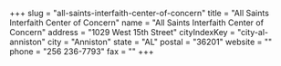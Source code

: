 +++
slug = "all-saints-interfaith-center-of-concern"
title = "All Saints Interfaith Center of Concern"
name = "All Saints Interfaith Center of Concern"
address = "1029 West 15th Street"
cityIndexKey = "city-al-anniston"
city = "Anniston"
state = "AL"
postal = "36201"
website = ""
phone = "256 236-7793"
fax = ""
+++
